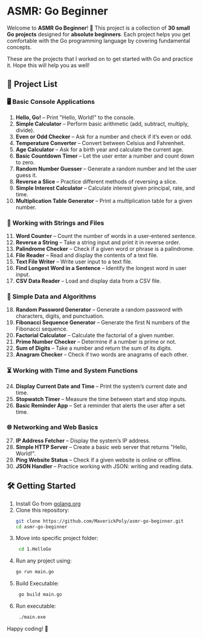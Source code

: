 # ASMR: Go Beginner

Welcome to **ASMR Go Beginner**! 🎉 This project is a collection of **30 small Go projects** designed for **absolute beginners**. Each project helps you get comfortable with the Go programming language by covering fundamental concepts.

These are the projects that I worked on to get started with Go and practice it. Hope this will help you as well!

## 📌 Project List

### 🖥️ **Basic Console Applications**

1. **Hello, Go!** – Print "Hello, World!" to the console.
2. **Simple Calculator** – Perform basic arithmetic (add, subtract, multiply, divide).
3. **Even or Odd Checker** – Ask for a number and check if it’s even or odd.
4. **Temperature Converter** – Convert between Celsius and Fahrenheit.
5. **Age Calculator** – Ask for a birth year and calculate the current age.
6. **Basic Countdown Timer** – Let the user enter a number and count down to zero.
7. **Random Number Guesser** – Generate a random number and let the user guess it.
8. **Reverse a Slice** – Practice different methods of reversing a slice.
9. **Simple Interest Calculator** – Calculate interest given principal, rate, and time.
10. **Multiplication Table Generator** – Print a multiplication table for a given number.

### 📝 **Working with Strings and Files**

11. **Word Counter** – Count the number of words in a user-entered sentence.
12. **Reverse a String** – Take a string input and print it in reverse order.
13. **Palindrome Checker** – Check if a given word or phrase is a palindrome.
14. **File Reader** – Read and display the contents of a text file.
15. **Text File Writer** – Write user input to a text file.
16. **Find Longest Word in a Sentence** – Identify the longest word in user input.
17. **CSV Data Reader** – Load and display data from a CSV file.

### 🔢 **Simple Data and Algorithms**

18. **Random Password Generator** – Generate a random password with characters, digits, and punctuation.
19. **Fibonacci Sequence Generator** – Generate the first N numbers of the Fibonacci sequence.
20. **Factorial Calculator** – Calculate the factorial of a given number.
21. **Prime Number Checker** – Determine if a number is prime or not.
22. **Sum of Digits** – Take a number and return the sum of its digits.
23. **Anagram Checker** – Check if two words are anagrams of each other.

### ⏳ **Working with Time and System Functions**

24. **Display Current Date and Time** – Print the system’s current date and time.
25. **Stopwatch Timer** – Measure the time between start and stop inputs.
26. **Basic Reminder App** – Set a reminder that alerts the user after a set time.

### 🌐 **Networking and Web Basics**

27. **IP Address Fetcher** – Display the system’s IP address.
28. **Simple HTTP Server** – Create a basic web server that returns "Hello, World!".
29. **Ping Website Status** – Check if a given website is online or offline.
30. **JSON Handler** – Practice working with JSON: writing and reading data.

## 🛠️ **Getting Started**

1. Install Go from [golang.org](https://golang.org/dl/)
2. Clone this repository:
   ```sh
   git clone https://github.com/MaverickPoly/asmr-go-beginner.git
   cd asmr-go-beginner
   ```
3. Move into specific project folder:
   ```sh
    cd 1.HelloGo
   ```
4. Run any project using:
   ```sh
   go run main.go
   ```
5. Build Executable:
   ```sh
    go build main.go
   ```
6. Run executable:
   ```sh
    ./main.exe
   ```

Happy coding! 🚀
